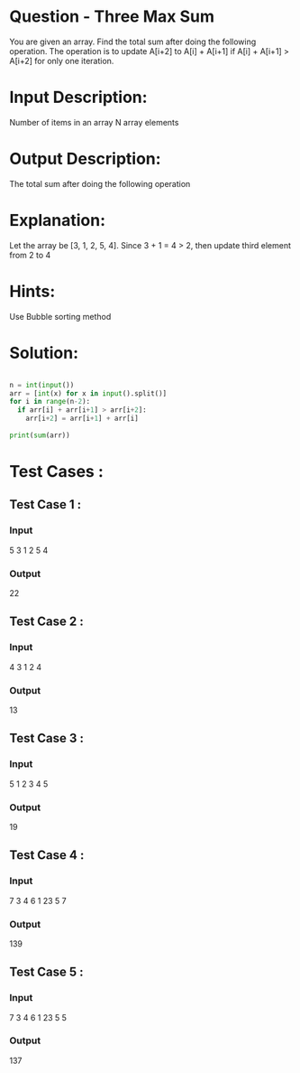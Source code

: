 # Question - Three Max Sum

You are given an array. Find the total sum after doing the following operation.
The operation is to update A[i+2] to A[i] + A[i+1] if A[i] + A[i+1] > A[i+2] for only one iteration.

# Input Description:
Number of items in an array
N array elements

# Output Description:
The total sum after doing the following operation

# Explanation:
Let the array be [3, 1, 2, 5, 4]. Since 3 + 1 = 4 > 2, then update third element from 2 to 4

# Hints:
Use Bubble sorting method

# Solution:

```python

n = int(input())
arr = [int(x) for x in input().split()]
for i in range(n-2):
  if arr[i] + arr[i+1] > arr[i+2]:
    arr[i+2] = arr[i+1] + arr[i]
    
print(sum(arr))

```

# Test Cases :
## Test Case 1 :
### Input
5
3 1 2 5 4
### Output
22

## Test Case 2 :
### Input
4
3 1 2 4
### Output
13

## Test Case 3 :
### Input
5
1 2 3 4 5
### Output
19

## Test Case 4 :
### Input
7
3 4 6 1 23 5 7
### Output
139

## Test Case 5 :
### Input
7
3 4 6 1 23 5 5
### Output
137
